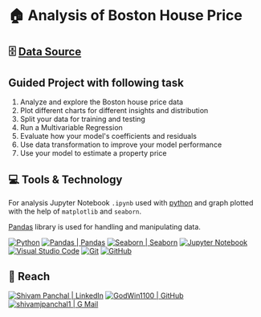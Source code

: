 # :house: Analysis of Boston House Price

## :file_cabinet: [Data Source](https://archive.ics.uci.edu/ml/machine-learning-databases/housing/)

## Guided Project with following task

1. Analyze and explore the Boston house price data
2. Plot different charts for different insights and distribution
3. Split your data for training and testing
4. Run a Multivariable Regression
5. Evaluate how your model's coefficients and residuals
6. Use data transformation to improve your model performance
7. Use your model to estimate a property price

## :computer: Tools & Technology

For analysis Jupyter Notebook `.ipynb` used with [python][python] and graph plotted with the help of `matplotlib` and `seaborn`.

[Pandas][pandas] library is used for handling and manipulating data.

[![Python](https://img.shields.io/badge/Python-eeeeee?style=for-the-badge&logo=python&logoColor=ffffff&labelColor=3776AB)][python]
[![Pandas | Pandas](https://img.shields.io/badge/Pandas-eeeeee?style=for-the-badge&logo=pandas&logoColor=150458&labelColor=fefefe)][pandas]
[![Seaborn | Seaborn](https://img.shields.io/badge/Seaborn-eeeeee?style=for-the-badge&logo=seaborn&logoColor=150458&labelColor=fefefe)][seaborn]
[![Jupyter Notebook](https://img.shields.io/badge/Jupyter_notebook-eeeeee?style=for-the-badge&logo=jupyter&logoColor=F37626&labelColor=2C2C32)][jupyter]
[![Visual Studio Code](https://img.shields.io/badge/Visual_Studio_Code-eeeeee?style=for-the-badge&logo=visual-studio-code&logoColor=007ACC&labelColor=2C2C32)][visual_studio_code]
[![Git](https://img.shields.io/badge/Git-eeeeee?style=for-the-badge&logo=git&logoColor=F05032&labelColor=f0efe7)][git]
[![GitHub](https://img.shields.io/badge/Github-eeeeee?style=for-the-badge&logo=github&logoColor=ffffff&labelColor=181717)][github]

## :round_pushpin: Reach

[![Shivam Panchal | LinkedIn](https://img.shields.io/badge/Shivam_Panchal-eeeeee?style=for-the-badge&logo=linkedin&logoColor=ffffff&labelColor=0A66C2)][reach_linkedin]
[![GodWin1100 | GitHub](https://img.shields.io/badge/Godwin1100-eeeeee?style=for-the-badge&logo=github&logoColor=ffffff&labelColor=181717)][reach_github]
[![shivamjpanchal1 | G Mail](https://img.shields.io/badge/shivamjpanchal1-eeeeee?style=for-the-badge&logo=gmail&logoColor=ffffff&labelColor=EA4335)][reach_gmail]

<!-- LINKS -->

<!-- Tools & Technology -->

[python]: https://www.python.org/
[pandas]: https://pandas.pydata.org/docs/
[seaborn]: https://seaborn.pydata.org/introduction.html
[jupyter]: https://docs.jupyter.org/en/latest/
[visual_studio_code]: https://code.visualstudio.com/
[git]: https://git-scm.com/
[github]: https://github.com/

<!-- Reach  -->

[reach_linkedin]: https://www.linkedin.com/in/shivam-panchal-godwin1100
[reach_gmail]: mailto:shivamjpanchal1@gmail.com?subject=GitHub%20Hello
[reach_github]: https://github.com/GodWin1100
